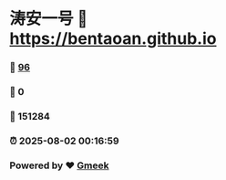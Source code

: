 # 涛安一号 :link: https://bentaoan.github.io 
### :page_facing_up: [96](https://bentaoan.github.io/tag.html) 
### :speech_balloon: 0 
### :hibiscus: 151284 
### :alarm_clock: 2025-08-02 00:16:59 
### Powered by :heart: [Gmeek](https://github.com/Meekdai/Gmeek)

